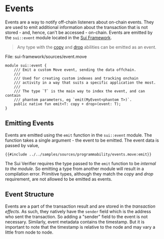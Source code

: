 # Events

Events are a way to notify off-chain listeners about on-chain events. They are used to emit additional information about the transaction that is not stored - and, hence, can't be accessed - on-chain. Events are emitted by the `sui::event` module located in the [Sui Framework](./sui-framework.md).

> Any type with the [copy](./../basic-syntax/copy-ability.md) and [drop](./../basic-syntax/drop-ability.md) abilities can be emitted as an event.

File: sui-framework/sources/event.move
```move
module sui::event {
    /// Emit a custom Move event, sending the data offchain.
    ///
    /// Used for creating custom indexes and tracking onchain
    /// activity in a way that suits a specific application the most.
    ///
    /// The type `T` is the main way to index the event, and can contain
    /// phantom parameters, eg `emit(MyEvent<phantom T>)`.
    public native fun emit<T: copy + drop>(event: T);
}
```

## Emitting Events

Events are emitted using the `emit` function in the `sui::event` module. The function takes a single argument - the event to be emitted. The event data is passed by value,

```move
{{#include ../../samples/sources/programmability/events.move:emit}}
```

The Sui Verifier requires the type passed to the `emit` function to be *internal to the module*. So emitting a type from another module will result in a compilation error. Primitive types, although they match the *copy* and *drop* requirement, are not allowed to be emitted as events.

## Event Structure

Events are a part of the transaction result and are stored in the *transaction effects*. As such, they natively have the `sender` field which is the address who sent the transaction. So adding a "sender" field to the event is not necessary. Similarly, event metadata contains the timestamp. But it is important to note that the timestamp is relative to the node and may vary a little from node to node.

<!-- ## Reliability -->
